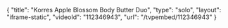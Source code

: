 {
    "title": "Korres Apple Blossom Body Butter Duo",
    "type": "solo",
    "layout": "iframe-static",
    "videoId": "112346943",
    "url": "\/tvpembed\/112346943"
}